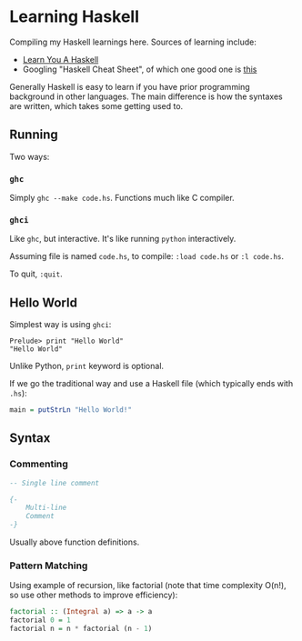 # Learning Haskell

Compiling my Haskell learnings here. Sources of learning include:
- [Learn You A Haskell](http://learnyouahaskell.com)
- Googling "Haskell Cheat Sheet", of which one good one is [this](https://jutge.org/doc/haskell-cheat-sheet.pdf)

Generally Haskell is easy to learn if you have prior programming background in other languages. The main difference is how the syntaxes are written, which takes some getting used to.

## Running

Two ways:

### `ghc`

Simply `ghc --make code.hs`. Functions much like C compiler.

### `ghci`

Like `ghc`, but interactive. It's like running `python` interactively.

Assuming file is named `code.hs`, to compile: `:load code.hs` or `:l code.hs`.

To quit, `:quit`.

## Hello World

Simplest way is using `ghci`:

```console
Prelude> print "Hello World"
"Hello World"
```

Unlike Python, `print` keyword is optional.

If we go the traditional way and use a Haskell file (which typically ends with `.hs`):

```haskell
main = putStrLn "Hello World!"
```

## Syntax

### Commenting

```haskell
-- Single line comment

{-
    Multi-line
    Comment
-}
```

Usually above function definitions.

### Pattern Matching

Using example of recursion, like factorial (note that time complexity O(n!), so use other methods to improve efficiency):

```haskell
factorial :: (Integral a) => a -> a
factorial 0 = 1
factorial n = n * factorial (n - 1)
```

### 
